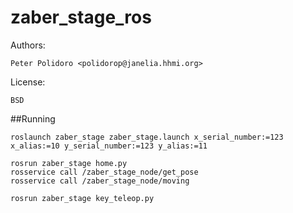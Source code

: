 zaber_stage_ros
===============

Authors:

    Peter Polidoro <polidorop@janelia.hhmi.org>

License:

    BSD

##Running

```shell
roslaunch zaber_stage zaber_stage.launch x_serial_number:=123 x_alias:=10 y_serial_number:=123 y_alias:=11
```

```shell
rosrun zaber_stage home.py
rosservice call /zaber_stage_node/get_pose
rosservice call /zaber_stage_node/moving
```

```shell
rosrun zaber_stage key_teleop.py
```

